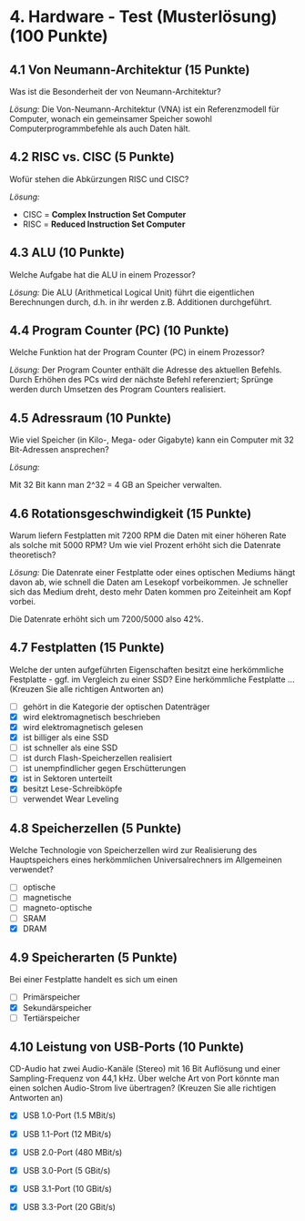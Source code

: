 # 4. Hardware - Test (Musterlösung) (100 Punkte)

## 4.1 Von Neumann-Architektur (15 Punkte)
Was ist die Besonderheit der von Neumann-Architektur?

*Lösung:*
Die Von-Neumann-Architektur (VNA) ist ein Referenzmodell für Computer, wonach ein gemeinsamer Speicher sowohl Computerprogrammbefehle als auch Daten hält.

## 4.2 RISC vs. CISC (5 Punkte)
Wofür stehen die Abkürzungen RISC und CISC?

*Lösung:*
  * CISC = __Complex Instruction Set Computer__
  * RISC = __Reduced Instruction Set Computer__

## 4.3 ALU (10 Punkte)
Welche Aufgabe hat die ALU in einem Prozessor?

*Lösung:*
Die ALU (Arithmetical Logical Unit) führt die eigentlichen Berechnungen durch, d.h. in ihr werden z.B. Additionen durchgeführt.

## 4.4 Program Counter (PC) (10 Punkte)
Welche Funktion hat der Program Counter (PC) in einem Prozessor?

*Lösung:*
Der Program Counter enthält die Adresse des aktuellen Befehls. Durch Erhöhen des PCs wird der nächste Befehl referenziert; Sprünge werden durch Umsetzen des Program Counters realisiert.

## 4.5 Adressraum (10 Punkte)
Wie viel Speicher (in Kilo-, Mega- oder Gigabyte) kann ein Computer mit 32 Bit-Adressen ansprechen?

*Lösung:*

Mit 32 Bit kann man 2^32 = 4 GB an Speicher verwalten.

## 4.6 Rotationsgeschwindigkeit (15 Punkte)
Warum liefern Festplatten mit 7200 RPM die Daten mit einer höheren Rate als solche mit 5000 RPM? Um wie viel Prozent erhöht sich die Datenrate theoretisch?

*Lösung:*
Die Datenrate einer Festplatte oder eines optischen Mediums hängt davon ab, wie schnell die Daten am Lesekopf vorbeikommen. Je schneller sich das Medium dreht, desto mehr Daten kommen pro Zeiteinheit am Kopf vorbei.

Die Datenrate erhöht sich um 7200/5000 also 42%.

## 4.7 Festplatten (15 Punkte)
Welche der unten aufgeführten Eigenschaften besitzt eine herkömmliche Festplatte - ggf. im Vergleich zu einer SSD? Eine herkömmliche Festplatte ...  (Kreuzen Sie alle richtigen Antworten an)

  * [ ] gehört in die Kategorie der optischen Datenträger
  * [X] wird elektromagnetisch beschrieben
  * [X] wird elektromagnetisch gelesen
  * [X] ist billiger als eine SSD
  * [ ] ist schneller als eine SSD
  * [ ] ist durch Flash-Speicherzellen realisiert
  * [ ] ist unempfindlicher gegen Erschütterungen
  * [X] ist in Sektoren unterteilt
  * [X] besitzt Lese-Schreibköpfe
  * [ ] verwendet Wear Leveling

## 4.8 Speicherzellen (5 Punkte)
Welche Technologie von Speicherzellen wird zur Realisierung des Hauptspeichers eines herkömmlichen Universalrechners im Allgemeinen verwendet?

  * [ ] optische
  * [ ] magnetische
  * [ ] magneto-optische
  * [ ] SRAM
  * [X] DRAM

## 4.9 Speicherarten (5 Punkte)
Bei einer Festplatte handelt es sich um einen

  * [ ] Primärspeicher
  * [X] Sekundärspeicher
  * [ ] Tertiärspeicher

## 4.10 Leistung von USB-Ports (10 Punkte)
CD-Audio hat zwei Audio-Kanäle (Stereo) mit 16 Bit Auflösung und einer Sampling-Frequenz von 44,1 kHz. Über welche Art von Port könnte man einen solchen Audio-Strom live übertragen? (Kreuzen Sie alle richtigen Antworten an)


  * [X] USB 1.0-Port (1.5 MBit/s)
  * [X] USB 1.1-Port (12 MBit/s)
  * [X] USB 2.0-Port (480 MBit/s)
  * [X] USB 3.0-Port (5 GBit/s)
  * [X] USB 3.1-Port (10 GBit/s)
  * [X] USB 3.3-Port (20 GBit/s)

